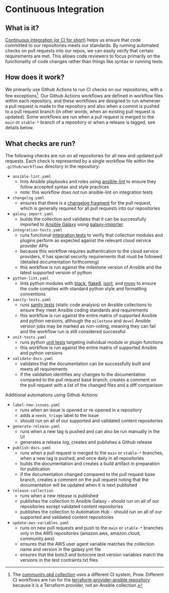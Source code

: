 # Continuous Integration

## What is it?

[Continuous integration (or CI for short)](https://en.wikipedia.org/wiki/Continuous_integration) helps us ensure that code committed to our repositories meets our standards. By running automated checks on pull requests into our repos, we can easily verify that certain requirements are met. This allows code reviewers to focus primarily on the functionality of code changes rather than things like syntax or running tests.

## How does it work?

We primarily use Github Actions to run CI checks on our repositories, with a few exceptions[^1]. Our Github Actions workflows are defined in workflow files within each repository, and these workflows are designed to run whenever a pull request is made to the repository and also when a commit is pushed to a pull request branch (in other words, when an existing pull request is updated). Some workflows are run when a pull request is merged to the `main` or `stable-*` branch of a repository or when a release is tagged, see details below.

## What checks are run?

The following checks are run on all repositories for all new and updated pull requests. Each check is represented by a single workflow file within the `.github/workflows` directory in the repository:

- `ansible-lint.yaml`
  - lints Ansible playbooks and roles using [ansible-lint](https://ansible.readthedocs.io/projects/lint/) to ensure they follow accepted syntax and style practices
  - note: this workflow does *not* run ansible-lint on integration tests
- `changelog.yaml`
  - ensures that there is a [changelog fragment](https://docs.ansible.com/ansible/latest/community/development_process.html#creating-changelog-fragments) for the pull request, which is generally required for all pull requests into our repositories
- `galaxy-import.yaml`
  - builds the collection and validates that it can be successfully imported to [Ansible Galaxy](https://galaxy.ansible.com/) using [galaxy-importer](https://github.com/ansible/galaxy-importer)
- `integration-tests.yaml`
  - runs functional [integration tests](https://docs.ansible.com/ansible/latest/dev_guide/testing_integration.html#testing-integration) to verify that collection modules and plugins perform as expected against the relevant cloud service provider APIs
  - because this workflow requires authentication to the cloud service providers, it has special security requirements that must be followed (detailed documentation forthcoming)
  - this workflow is run against the milestone version of Ansible and the latest supported version of python
- `python-lint.yaml`
  - lints python modules with [black](https://black.readthedocs.io/en/stable/), [flake8](https://flake8.pycqa.org/en/latest/), [isort](https://pycqa.github.io/isort/index.html), and [mypy](https://mypy.readthedocs.io/en/stable/) to ensure the code complies with standard python style and formatting conventions
- `sanity-tests.yaml`
  - runs [sanity tests](https://docs.ansible.com/ansible/latest/dev_guide/testing_sanity.html#testing-sanity) (static code analysis) on Ansible collections to ensure they meet Ansible coding standards and requirements
  - this workflow is run against the entire matrix of supported Ansible and python versions, although the `milestone` and `devel` Ansible version jobs may be marked as non-voting, meaning they can fail and the workflow run is still considered successful
- `unit-tests.yaml`
  - runs python [unit tests](https://docs.ansible.com/ansible/latest/dev_guide/testing_units.html#testing-units) targeting individual module or plugin functions
  - this workflow is run against the entire matrix of supported Ansible and python versions
- `validate-docs.yaml`
  - validates that the documentation can be successfully built and meets all requirements
  - if the validation identifies any changes to the documentation compared to the pull request base branch, creates a comment on the pull request with a list of the changed files and a diff comparison

Additional automations using Github Actions:

- `label-new-issues.yaml`
  - runs when an issue is opened or re-opened in a repository
  - adds a `needs_triage` label to the issue
  - should run on all of our supported and validated content repositories
- `generate-release.yaml`
  - runs when a new tag is pushed and can also be run manually in the UI
  - generates a release log, creates and publishes a Github release
- `publish-docs.yaml`
  - runs when a pull request is merged to the `main` or `stable-*` branches, when a new tag is pushed, and once daily in all repositories
  - builds the documentation and creates a build artifact in preparation for publication
  - if the documentation changed compared to the pull request base branch, creates a comment on the pull request noting that the documentation will be updated when it is next published
- `release-collection`
  - runs when a new release is published
  - publishes the collection to Ansible Galaxy - should run on all of our repositories except validated content repositories
  - publishes the collection to Automation Hub - should run on all of our supported and validated content repositories
- `update-aws-variables.yaml`
  - runs on new pull requests and push to the `main` or `stable-*` branches only in the AWS repositories (amazon.aws, amazon.cloud, community.aws)
  - ensures that the AWS user agent variable matches the collection name and version in the galaxy.yml file
  - ensures that the boto3 and botocore test version variables match the versions in the test contraints.txt files

[^1]: The [community.okd collection](https://github.com/ansible-collections/community.okd) uses a different CI system, Prow. Different CI workflows are run for the [terraform-provider-ansible repository](https://github.com/ansible/terraform-provider-ansible) because it is a Terraform provider, not an Ansible collection.
